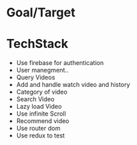 # Goal/Target
# TechStack
- Use firebase for authentication
- User manegment..
- Query Videos
- Add and handle watch video and history
- Category of video
- Search Video
- Lazy load Video 
- Use infinite Scroll
- Recommend video
- Use router dom 
- Use redux to test

